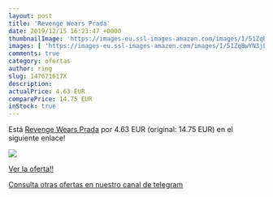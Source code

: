 ```yaml
---
layout: post
title: 'Revenge Wears Prada'
date: 2019/12/15 16:23:47 +0000
thumbnailImage: 'https://images-eu.ssl-images-amazon.com/images/I/51ZqBwYN3jL._SL200_.jpg'
images: [ 'https://images-eu.ssl-images-amazon.com/images/I/51ZqBwYN3jL._SL200_.jpg' ]
comments: true
category: ofertas
author: ring
slug: 147671617X
description:
actualPrice: 4.63 EUR
comparePrice: 14.75 EUR
inStock: true
---
```


Está [Revenge Wears Prada](https://www.amazon.com/dp/147671617X/?tag=redken08-20) por 4.63 EUR (original: 14.75 EUR) en el siguiente enlace!

[![](https://images-eu.ssl-images-amazon.com/images/I/51ZqBwYN3jL._SL200_.jpg)](https://www.amazon.com/dp/147671617X/?tag=redken08-20)

[Ver la oferta!!](https://www.amazon.com/dp/147671617X/?tag=redken08-20)

[Consulta otras ofertas en nuestro canal de telegram](https://t.me/s/ofertas25)
